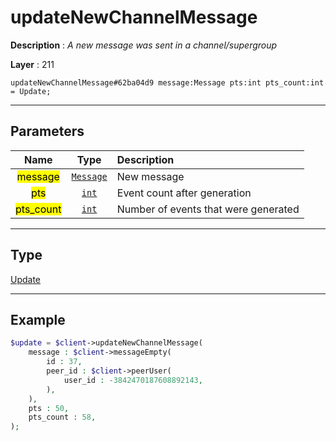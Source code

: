 # updateNewChannelMessage

**Description** : *A new message was sent in a channel/supergroup*

**Layer** : 211

```tl
updateNewChannelMessage#62ba04d9 message:Message pts:int pts_count:int = Update;
```

---

## Parameters

| Name | Type | Description |
| :---: | :---: | :--- |
| <mark>message</mark> | [`Message`](type/Message) | New message |
| <mark>pts</mark> | [`int`](type/int) | Event count after generation |
| <mark>pts_count</mark> | [`int`](type/int) | Number of events that were generated |

---

## Type

[Update](type/Update)

---

## Example

```php
$update = $client->updateNewChannelMessage(
	message : $client->messageEmpty(
		id : 37,
		peer_id : $client->peerUser(
			user_id : -3842470187608892143,
		),
	),
	pts : 50,
	pts_count : 58,
);
```